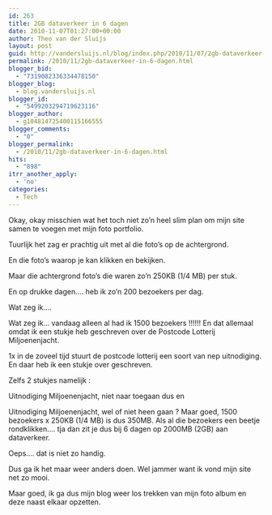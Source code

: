 ```yaml
---
id: 263
title: 2GB dataverkeer in 6 dagen
date: 2010-11-07T01:27:00+00:00
author: Theo van der Sluijs
layout: post
guid: http://vandersluijs.nl/blog/index.php/2010/11/07/2gb-dataverkeer-in-6-dagen/
permalink: /2010/11/2gb-dataverkeer-in-6-dagen.html
blogger_bid:
  - "7319082336334478150"
blogger_blog:
  - blog.vandersluijs.nl
blogger_id:
  - "5499203294719623116"
blogger_author:
  - g104814725400115166555
blogger_comments:
  - "0"
blogger_permalink:
  - /2010/11/2gb-dataverkeer-in-6-dagen.html
hits:
  - "898"
itrr_another_apply:
  - 'no'
categories:
  - Tech
---
```

Okay, okay misschien wat het toch niet zo’n heel slim plan om mijn site samen te voegen met mijn foto portfolio.

Tuurlijk het zag er prachtig uit met al die foto’s op de achtergrond.

En die foto’s waarop je kan klikken en bekijken.

Maar die achtergrond foto’s die waren zo’n 250KB (1/4 MB) per stuk.

En op drukke dagen…. heb ik zo’n 200 bezoekers per dag.

Wat zeg ik….

Wat zeg ik… vandaag alleen al had ik 1500 bezoekers !!!!!! En dat allemaal omdat ik een stukje heb geschreven over de Postcode Lotterij Miljoenenjacht.

1x in de zoveel tijd stuurt de postcode lotterij een soort van nep uitnodiging. En daar heb ik een stukje over geschreven.

Zelfs 2 stukjes namelijk : 

Uitnodiging Miljoenenjacht, niet naar toegaan dus en

Uitnodiging Miljoenenjacht, wel of niet heen gaan ? Maar goed, 1500 bezoekers x 250KB (1/4 MB) is dus 350MB. Als al die bezoekers een beetje rondklikken…. tja dan zit je dus bij 6 dagen op 2000MB (2GB) aan dataverkeer.

Oeps…. dat is niet zo handig.

Dus ga ik het maar weer anders doen. Wel jammer want ik vond mijn site net zo mooi.

Maar goed, ik ga dus mijn blog weer los trekken van mijn foto album en deze naast elkaar opzetten.